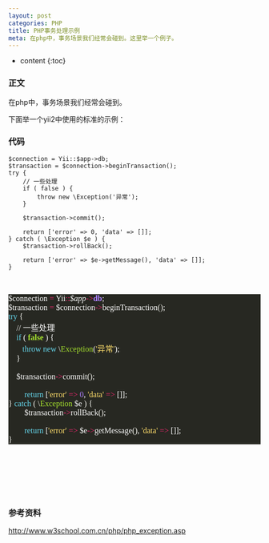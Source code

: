 ```yaml
---
layout: post
categories: PHP
title: PHP事务处理示例
meta: 在php中，事务场景我们经常会碰到。这里举一个例子。
---
```

* content
{:toc}

### 正文

在php中，事务场景我们经常会碰到。

下面举一个yii2中使用的标准的示例：

### 代码
```
$connection = Yii::$app->db;
$transaction = $connection->beginTransaction();
try {
    // 一些处理
    if ( false ) {
        throw new \Exception('异常');
    }

    $transaction->commit();

    return ['error' => 0, 'data' => []];
} catch ( \Exception $e ) {
    $transaction->rollBack();

    return ['error' => $e->getMessage(), 'data' => []];
}
```

<br/>
<pre style="background-color:#272822;color:#f8f8f2;font-family:'Source Code Pro';font-size:12.0pt;"><span style="color:#ffffff;">$connection </span><span style="color:#f72671;">= </span><span style="color:#ffffff;">Yii</span><span style="color:#f72671;">::</span><span style="color:#ffffff;font-style:italic;">$app</span><span style="color:#f72671;">-&gt;</span><span style="color:#ae81ff;font-weight:bold;">db</span><span style="color:#ffffff;">;<br></span><span style="color:#ffffff;">$transaction </span><span style="color:#f72671;">= </span><span style="color:#ffffff;">$connection</span><span style="color:#f72671;">-&gt;</span><span style="color:#ffffff;">beginTransaction</span>()<span style="color:#ffffff;">;<br></span><span style="color:#66d9ef;">try </span>{<br><span style="color:#ffffff;">&nbsp;&nbsp;&nbsp; // 一些处理</span><br><span style="color:#ffffff;"><span style="color:#ffffff;">&nbsp;&nbsp;&nbsp; </span></span><span style="color:#ffffff;"><span style="color:#ffffff;"><span style="color:#66d9ef;">if</span> ( </span></span><span style="color:#ffffff;"><span style="color:#ffffff;"><span style="color:#a6e22e;font-weight:bold;">false</span> ) {<br></span></span><span style="color:#ffffff;"><span style="color:#ffffff;"><span style="color:#ffffff;">&nbsp;&nbsp;&nbsp;</span></span></span><span style="color:#ffffff;"><span style="color:#ffffff;"><span style="color:#ffffff;"><span style="color:#ffffff;">&nbsp;&nbsp;&nbsp; </span></span></span></span><span style="color:#ffffff;"><span style="color:#ffffff;"><span style="color:#ffffff;"><span style="color:#ffffff;"><span style="color:#66d9ef;">throw new </span>\<span style="color:#a6e22e;">Exception</span>(<span style="color:#ffde6b;">'</span><span style="color:#ffde6b;font-family:'宋体';">异常</span><span style="color:#ffde6b;">'</span>)<span style="color:#ffffff;">;</span></span> </span><br></span></span><span style="color:#ffffff;">&nbsp;&nbsp;&nbsp; }</span><span style="color:#ffffff;"></span><br><br><span style="color:#ffffff;">&nbsp;&nbsp;&nbsp; $transaction</span><span style="color:#f72671;">-&gt;</span><span style="color:#ffffff;">commit</span>()<span style="color:#ffffff;">;<br></span><span style="color:#ffffff;"><br></span><span style="color:#ffffff;">    </span><span style="color:#66d9ef;"><span style="color:#ffffff;">&nbsp;&nbsp;&nbsp; </span>return </span><span style="color:#ffffff;">[</span><span style="color:#ffde6b;">'error' </span><span style="color:#f72671;">=&gt; </span><span style="color:#ae81ff;">0</span><span style="color:#ffffff;">, </span><span style="color:#ffde6b;">'data' </span><span style="color:#f72671;">=&gt; </span><span style="color:#ffffff;">[]];<br></span>} <span style="color:#66d9ef;">catch </span>( \<span style="color:#a6e22e;">Exception </span><span style="color:#ffffff;">$e </span>) {<br>    <span style="color:#ffffff;"><span style="color:#ffffff;">&nbsp;&nbsp;&nbsp; </span>$transaction</span><span style="color:#f72671;">-&gt;</span><span style="color:#ffffff;">rollBack</span>()<span style="color:#ffffff;">;<br></span><span style="color:#ffffff;"><br></span><span style="color:#ffffff;">    </span><span style="color:#66d9ef;"><span style="color:#ffffff;">&nbsp;&nbsp;&nbsp; </span>return </span><span style="color:#ffffff;">[</span><span style="color:#ffde6b;">'error' </span><span style="color:#f72671;">=&gt; </span><span style="color:#ffffff;">$e</span><span style="color:#f72671;">-&gt;</span><span style="color:#ffffff;">getMessage</span>()<span style="color:#ffffff;">, </span><span style="color:#ffde6b;">'data' </span><span style="color:#f72671;">=&gt; </span><span style="color:#ffffff;">[]];<br></span>}</pre>


<br/><br/><br/><br/><br/>
### 参考资料
<http://www.w3school.com.cn/php/php_exception.asp>